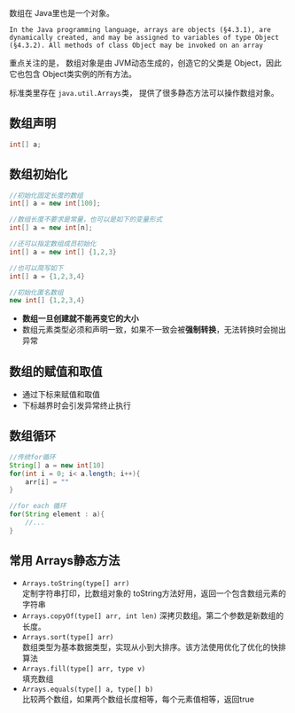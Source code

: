数组在 Java里也是一个对象。  

    In the Java programming language, arrays are objects (§4.3.1), are dynamically created, and may be assigned to variables of type Object (§4.3.2). All methods of class Object may be invoked on an array

重点关注的是， 数组对象是由 JVM动态生成的，创造它的父类是 Object，因此它也包含 Object类实例的所有方法。 

标准类里存在 `java.util.Arrays`类， 提供了很多静态方法可以操作数组对象。

## 数组声明
```java
int[] a;
```

## 数组初始化
 ```java
 //初始化固定长度的数组
 int[] a = new int[100];

 //数组长度不要求是常量，也可以是如下的变量形式
 int[] a = new int[n];

 //还可以指定数组成员初始化
 int[] a = new int[] {1,2,3}

 //也可以简写如下
 int[] a = {1,2,3,4}

 //初始化匿名数组
 new int[] {1,2,3,4}
 ```
 - **数组一旦创建就不能再变它的大小**
 - 数组元素类型必须和声明一致，如果不一致会被**强制转换**，无法转换时会抛出异常

## 数组的赋值和取值
- 通过下标来赋值和取值
- 下标越界时会引发异常终止执行

## 数组循环
```java
//传统for循环
String[] a = new int[10]
for(int i = 0; i< a.length; i++){
    arr[i] = ""
}

//for each 循环
for(String element : a){
    //...
}
```

## 常用 Arrays静态方法
- `Arrays.toString(type[] arr)`  
    定制字符串打印，比数组对象的 toString方法好用，返回一个包含数组元素的字符串
- `Arrays.copyOf(type[] arr, int len)`
    深拷贝数组。第二个参数是新数组的长度。
- `Arrays.sort(type[] arr)`  
    数组类型为基本数据类型，实现从小到大排序。该方法使用优化了优化的快排算法
- `Arrays.fill(type[] arr, type v)`   
    填充数组
- `Arrays.equals(type[] a, type[] b)`  
    比较两个数组，如果两个数组长度相等，每个元素值相等，返回true

